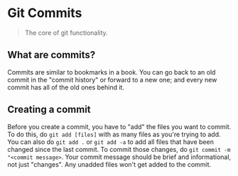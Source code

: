 # Git Commits
> The core of git functionality.

## What are commits?
Commits are similar to bookmarks in a book. You can go back to an old commit in the "commit history" or forward to a new one; and every new commit has all of the old ones behind it.

## Creating a commit
Before you create a commit, you have to "add" the files you want to commit. To do this, do `git add [files]` with as many files as you're trying to add. You can also do `git add .` or `git add -a` to add all files that have been changed since the last commit. To commit those changes, do `git commit -m "<commit message>`. Your commit message should be brief and informational, not just "changes". Any unadded files won't get added to the commit.
